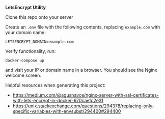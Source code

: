 **LetsEncrypt Utility**

Clone this repo onto your server

Create an `.env` file with the following contents, replacing `example.com` with your domain name:

```
LETSENCRYPT_DOMAIN=example.com
```

Verify functionality, run:
```
docker-compose up
```
and visit your IP or domain name in a browser. You should see the Nginx welcome screen.

Helpful resources when generating this project:
* https://medium.com/@agusnavce/nginx-server-with-ssl-certificates-with-lets-encrypt-in-docker-670caefc2e31
* https://unix.stackexchange.com/questions/294378/replacing-only-specific-variables-with-envsubst/294400#294400

